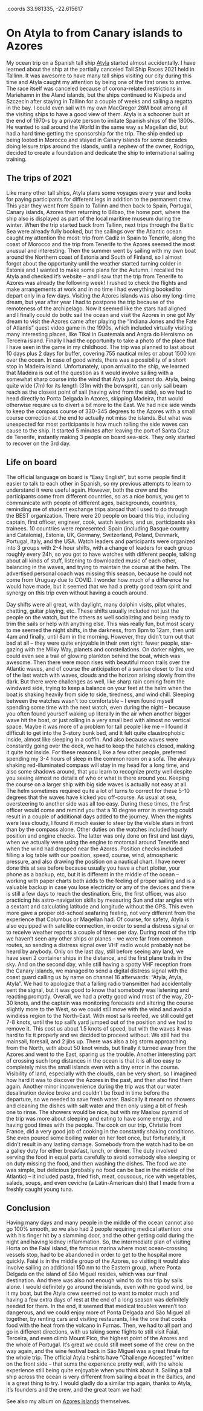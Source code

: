 .coords 33.981335, -22.615617

# On Atyla to from Canary islands to Azores

My ocean trip on a Spanish tall ship [Atyla](https://atyla.org/) started almost accidentally. I have learned about the ship at the partially canceled Tall Ship Races 2021 held in Tallinn. It was awesome to have many tall ships visiting our city during this time and Atyla caught my attention by being one of the first ones to arrive. The race itself was canceled because of corona-related restrictions in Mariehamn in the Aland islands, but the ships continued to Klaipeda and Szczecin after staying in Tallinn for a couple of weeks and sailing a regatta in the bay. I could even sail with my own MacGregor 26M boat among all the visiting ships to have a good view of them.
Atyla is a schooner built at the end of 1970-s by a private person to imitate Spanish ships of the 1800s. He wanted to sail around the World in the same way as Magellan did, but had a hard time getting the sponsorship for the trip. The ship ended up being looted in Morocco and stayed in Canary islands for some decades doing leisure trips around the islands, until a nephew of the owner, Rodrigo, decided to create a foundation and dedicate the ship to international sailing training. 

## The trips of 2021

Like many other tall ships, Atyla plans some voyages every year and looks for paying participants for different legs in addition to the permanent crew. This year they went from Spain to Tallinn and then back to Spain, Portugal, Canary islands, Azores then returning to Bilbao, the home port, where the ship also is displayed as part of the local maritime museum during the winter. When the trip started back from Tallinn, next trips through the Baltic Sea were already fully booked, but the sailings over the Atlantic ocean caught my attention the most: trip from Cadiz in Spain to Tenerife, along the coast of Morocco and the trip from Tenerife to the Azores seemed the most unusual and interesting.
Then the summer went by sailing with my own boat around the Northern coast of Estonia and South of Finland, so I almost forgot about the opportunity until the weather started turning colder in Estonia and I wanted to make some plans for the Autumn. I recalled the Atyla and checked it’s website – and I saw that the trip from Tenerife to Azores was already the following week! I rushed to check the flights and make arrangements at work and in no time I had everything booked to depart only in a few days. Visiting the Azores islands was also my long-time dream, but year after year I had to postpone the trip because of the remoteness of the archipelago. Now it seemed like the stars had aligned and I finally could do both: sail the ocean and visit the Azores in one go!
My dream to visit the Azores came after playing the “Indiana Jones and the Fate of Atlantis” quest video game in the 1990s, which included virtually visiting many interesting places, like Tikal in Guatemala and Angra do Heroismo on Terceira island. Finally I had the opportunity to take a photo of the place that I have seen in the game in my childhood.
The trip was planned to last about 10 days plus 2 days for buffer, covering 755 nautical miles or about 1500 km over the ocean. In case of good winds, there was a possibility of a short stop in Madeira island. Unfortunately, upon arrival to the ship, we learned that Madeira is out of the question as it would involve sailing with a somewhat sharp course into the wind that Atyla just cannot do. Atyla, being quite wide (7m) for its length (31m with the bowsprit), can only sail beam reach as the closest point of sail (having wind from the side), so we had to head directly to Ponta Delgada in Azores, skipping Madeira, that would otherwise require us to divert a bit more to the East. We had nice side winds to keep the compass course of 330-345 degrees to the Azores with a small course correction at the end to actually not miss the islands. But what was unexpected for most participants is how much rolling the side waves can cause to the ship. It started 5 minutes after leaving the port of Santa Cruz de Tenerife, instantly making 3 people on board sea-sick. They only started to recover on the 3rd day.

## Life on board

The official language on board is “Easy English”, but some people find it easier to talk to each other in Spanish, so my previous attempts to learn to understand it were useful again. However, both the crew and the participants come from different countries, so as a nice bonus, you get to communicate with people of different ages, backgrounds, countries, reminding me of student exchange trips abroad that I used to do through the BEST organization.
There were 20 people on board this trip, including captain, first officer, engineer, cook, watch leaders, and us, participants aka trainees. 10 countries were represented: Spain (including Basque country and Catalonia), Estonia, UK, Germany, Switzerland, Poland, Denmark, Portugal, Italy, and the USA. Watch leaders and participants were organized into 3 groups with 2-4 hour shifts, with a change of leaders for each group roughly every 24h, so you got to have watches with different people, talking about all kinds of stuff, listening to downloaded music of each other, balancing in the waves, and trying to maintain the course at the helm.  The advertised personal coach was missing this season, because he could not come from Uruguay due to COVID. I wonder how much of a difference he would have made, but it seemed that we had a pretty good team spirit and synergy on this trip even without having a couch around.

Day shifts were all great, with daylight, many dolphin visits, pilot whales, chatting, guitar playing, etc. These shifts usually included not just the people on the watch, but the others as well socializing and being ready to trim the sails or help with anything else. This was really fun, but most scary to me seemed the night shifts, in the darkness, from 8pm to 12am, then until 4am and finally, until 8am in the morning. However, they didn’t turn out that bad at all – they were quite enjoyable in their own right: fewer people, star-gazing with the Milky Way, planets and constellations. On darker nights, we could even see a trail of glowing plankton behind the boat, which was awesome. Then there were moon rises with beautiful moon trails over the Atlantic waves, and of course the anticipation of a sunrise closer to the end of the last watch with waves, clouds and the horizon arising slowly from the dark. But there were challenges as well, like sharp rain coming from the windward side, trying to keep a balance on your feet at the helm when the boat is shaking heavily from side to side, tiredness, and wind chill.
Sleeping between the watches wasn't too comfortable – I even found myself spending some time with the next watch, even during the night – because you often found yourself waking up literally in the air when another bigger wave hit the boat, or just rolling in a very small bed with almost no vertical space. Maybe it was more of a problem for tall people like me – I found it difficult to get into the 3-story bunk bed, and it felt quite claustrophobic inside, almost like sleeping in a coffin. And also because waves were constantly going over the deck, we had to keep the hatches closed, making it quite hot inside. For these reasons I, like a few other people, preferred spending my 3-4 hours of sleep in the common room on a sofa.
The always shaking red-illuminated compass will stay in my head for a long time, and also some shadows around, that you learn to recognize pretty well despite you seeing almost no details of who or what is there around you. Keeping the course on a larger ship with big side waves is actually not easy at all. The helm sometimes required quite a lot of turns to correct for these 5-10 degrees that the waves have kicked you off-course. As usual at sea, oversteering to another side was all too easy. During these times, the first officer would come and remind you that a 10 degree error in steering could result in a couple of additional days added to the journey. When the nights were less cloudy, I found it much easier to steer by the visible stars in front than by the compass alone.
Other duties on the watches included hourly position and engine checks. The latter was only done on first and last days, when we actually were using the engine to motorsail around Tenerife and when the wind had dropped near the Azores. Position checks included filling a log table with our position, speed, course, wind, atmospheric pressure, and also drawing the position on a nautical chart. I have never done this at sea before because usually you have a chart plotter, your phone as a backup, etc, but it is different in the middle of the ocean – working with paper charts both adds to the feeling of proper sailing and is a valuable backup in case you lose electricity or any of the devices and there is still a few days to reach the destination. Eric, the first officer, was also practicing his astro-navigation skills by measuring Sun and star angles with a sextant and calculating latitude and longitude without the GPS. This even more gave a proper old-school seafaring feeling, not very different from the experience that Columbus or Magellan had.
Of course, for safety, Atyla is also equipped with satellite connection, in order to send a distress signal or to receive weather reports a couple of times per day. During most of the trip we haven’t seen any other ships or planes – we were far from common routes, so sending a distress signal over VHF radio would probably not be heard by anybody. Only on the last day, still before seeing any land, we have seen 2 container ships in the distance, and the first plane trails in the sky. And on the second day, while still having a spotty VHF reception from the Canary islands, we managed to send a digital distress signal with the coast guard calling us by name on channel 16 afterwards: “Atyla, Atyla, Atyla”. We had to apologize that a falling radio transmitter had accidentally sent the signal, but it was good to know that somebody was listening and reacting promptly.
Overall, we had a pretty good wind most of the way, 20-30 knots, and the captain was monitoring forecasts and altering the course slightly more to the West, so we could still move with the wind and avoid a windless region to the North-East. With most sails reefed, we still could get 7-8 knots, until the top sail’s yard jumped out of the position and we had to remove it. This cost us about 1.5 knots of speed, but with the waves it was hard to fix it properly and we decided to proceed without. We still had the mainsail, foresail, and 2 jibs up. There was also a big storm approaching from the North, with about 50 knot winds, but finally it turned away from the Azores and went to the East, sparing us the trouble. Another interesting part of crossing such long distances in the ocean is that it is all too easy to completely miss the small islands even with a tiny error in the course. Visibility of land, especially with the clouds, can be very short, so I imagined how hard it was to discover the Azores in the past, and then also find them again.
Another minor inconvenience during the trip was that our water desalination device broke and couldn’t be fixed in time before the departure, so we needed to save fresh water. Basically it meant no showers and cleaning the dishes with salt water and then only using a bit of fresh one to rinse. The showers would be nice, but with my Maslow pyramid of the trip was more about sleeping and eating to have some energy, and having good times with the people. The cook on our trip, Christie from France, did a very good job of cooking in the constantly shaking conditions. She even poured some boiling water on her feet once, but fortunately, it didn’t result in any lasting damage. Somebody from the watch had to be on a galley duty for either breakfast, lunch, or dinner. The duty involved serving the food in equal parts carefully to avoid somebody else sleeping or on duty missing the food, and then washing the dishes. The food we ate was simple, but delicious (probably no food can be bad in the middle of the Atlantic) – it included pasta, fried fish, meat, couscous, rice with vegetables, salads, soups, and even ceviche (a Latin-American dish) that I made from a freshly caught young tuna.

## Conclusion

Having many days and many people in the middle of the ocean cannot also go 100% smooth, so we also had 2 people requiring medical attention: one with his finger hit by a slamming door, and the other getting cold during the night and having kidney inflammation. So, the intermediate plan of visiting Horta on the Faial island, the famous marina where most ocean-crossing vessels stop, had to be abandoned in order to get to the hospital more quickly. Faial is in the middle group of the Azores, so visiting it would also involve sailing an additional 150 nm to the Eastern group, where Ponta Delgada on the island of São Miguel resides, which was our final destination. And there was also not enough wind to do this trip by sails alone. I would definitely go around the islands, even with no good wind, be it my boat, but the Atyla crew seemed not to want to motor much and having a few extra days of rest at the end of a long season was definitely needed for them. In the end, it seemed that medical troubles weren’t too dangerous, and we could enjoy more of Ponta Delgada and  São Miguel all together, by renting cars and visiting restaurants, like the one that cooks food with the heat from the volcano in Furnas.
Then, we had to all part and go in different directions, with us taking some flights to still visit Faial, Terceira, and even climb Mount Pico, the highest point of the Azores and the whole of Portugal. It’s great we could still meet some of the crew on the way again, and the wine festival back in São Miguel was a great finale for the whole trip. The official Atyla t-shirts have “Challenge Accepted” written on the front side – that sums the experience pretty well, with the whole experience still being quite enjoyable when you think about it. Sailing a tall ship across the ocean is very different from sailing a boat in the Baltics, and is a great thing to try. I would gladly do a similar trip again, thanks to Atyla, it’s founders and the crew, and the great team we had!

See also my album on [Azores islands](/Azores) themselves.

